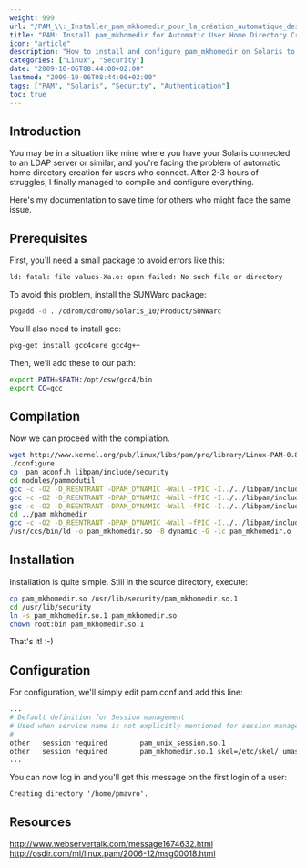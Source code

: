 ```yaml
---
weight: 999
url: "/PAM_\\:_Installer_pam_mkhomedir_pour_la_création_automatique_des_home_utilisateurs/"
title: "PAM: Install pam_mkhomedir for Automatic User Home Directory Creation"
icon: "article"
description: "How to install and configure pam_mkhomedir on Solaris to automatically create home directories for users at login time"
categories: ["Linux", "Security"]
date: "2009-10-06T08:44:00+02:00"
lastmod: "2009-10-06T08:44:00+02:00"
tags: ["PAM", "Solaris", "Security", "Authentication"]
toc: true
---
```


## Introduction

You may be in a situation like mine where you have your Solaris connected to an LDAP server or similar, and you're facing the problem of automatic home directory creation for users who connect. After 2-3 hours of struggles, I finally managed to compile and configure everything.

Here's my documentation to save time for others who might face the same issue.

## Prerequisites

First, you'll need a small package to avoid errors like this:

```bash
ld: fatal: file values-Xa.o: open failed: No such file or directory
```

To avoid this problem, install the SUNWarc package:

```bash
pkgadd -d . /cdrom/cdrom0/Solaris_10/Product/SUNWarc
```

You'll also need to install gcc:

```bash
pkg-get install gcc4core gcc4g++
```

Then, we'll add these to our path:

```bash
export PATH=$PATH:/opt/csw/gcc4/bin
export CC=gcc
```

## Compilation

Now we can proceed with the compilation.

```bash
wget http://www.kernel.org/pub/linux/libs/pam/pre/library/Linux-PAM-0.81.tar.bz2
./configure
cp _pam_aconf.h libpam/include/security
cd modules/pammodutil
gcc -c -O2 -D_REENTRANT -DPAM_DYNAMIC -Wall -fPIC -I../../libpam/include -I../../libpamc/include -Iinclude modutil_cleanup.c
gcc -c -O2 -D_REENTRANT -DPAM_DYNAMIC -Wall -fPIC -I../../libpam/include -I../../libpamc/include -Iinclude modutil_ioloop.c
gcc -c -O2 -D_REENTRANT -DPAM_DYNAMIC -Wall -fPIC -I../../libpam/include -I../../libpamc/include -Iinclude modutil_getpwnam.c -D_POSIX_PTHREAD_SEMANTICS
cd ../pam_mkhomedir
gcc -c -O2 -D_REENTRANT -DPAM_DYNAMIC -Wall -fPIC -I../../libpam/include -I../../libpamc/include -I../pammodutil/include pam_mkhomedir.c
/usr/ccs/bin/ld -o pam_mkhomedir.so -B dynamic -G -lc pam_mkhomedir.o ../pammodutil/modutil_*.o
```

## Installation

Installation is quite simple. Still in the source directory, execute:

```bash
cp pam_mkhomedir.so /usr/lib/security/pam_mkhomedir.so.1
cd /usr/lib/security
ln -s pam_mkhomedir.so.1 pam_mkhomedir.so
chown root:bin pam_mkhomedir.so.1
```

That's it! :-)

## Configuration

For configuration, we'll simply edit pam.conf and add this line:

```bash {linenos=table,hl_lines=[4]}
...
# Default definition for Session management
# Used when service name is not explicitly mentioned for session management
#
other   session required        pam_unix_session.so.1
other   session required        pam_mkhomedir.so.1 skel=/etc/skel/ umask=0022
...
```

You can now log in and you'll get this message on the first login of a user:

```
Creating directory '/home/pmavro'.
```

## Resources

http://www.webservertalk.com/message1674632.html  
http://osdir.com/ml/linux.pam/2006-12/msg00018.html